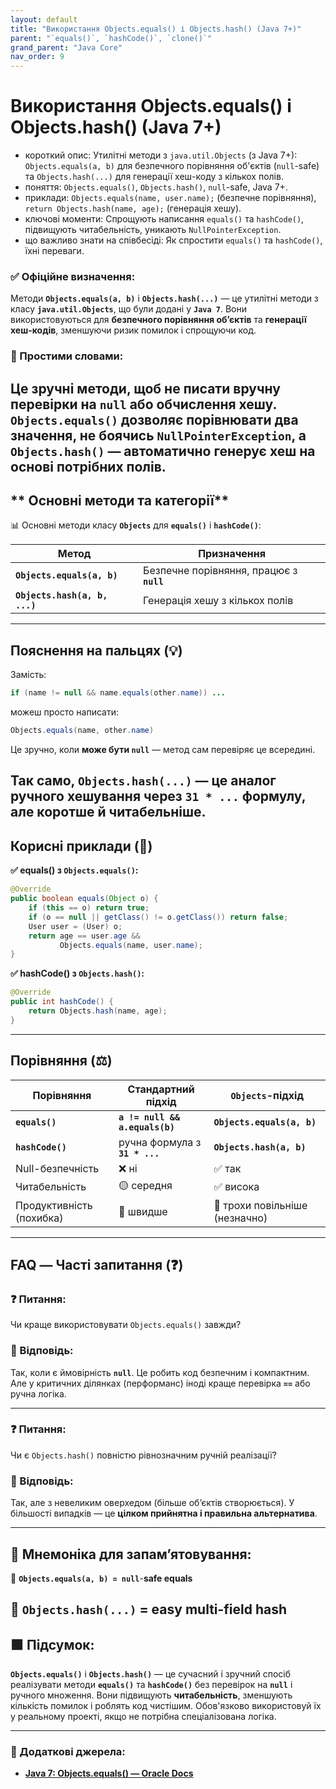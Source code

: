 ```yaml
---
layout: default
title: "Використання Objects.equals() і Objects.hash() (Java 7+)"
parent: "`equals()`, `hashCode()`, `clone()`"
grand_parent: "Java Core"
nav_order: 9
---
```


# Використання Objects.equals() і Objects.hash() (Java 7+)

*   короткий опис: Утилітні методи з `java.util.Objects` (з Java 7+): `Objects.equals(a, b)` для безпечного порівняння об'єктів (`null`-safe) та `Objects.hash(...)` для генерації хеш-коду з кількох полів.
*   поняття: `Objects.equals()`, `Objects.hash()`, `null`-safe, Java 7+.
*   приклади: `Objects.equals(name, user.name);` (безпечне порівняння), `return Objects.hash(name, age);` (генерація хешу).
*   ключові моменти: Спрощують написання `equals()` та `hashCode()`, підвищують читабельність, уникають `NullPointerException`.
*   що важливо знати на співбесіді: Як спростити `equals()` та `hashCode()`, їхні переваги.
### **✅ Офіційне визначення:**

Методи **`Objects.equals(a, b)`** і **`Objects.hash(...)`** — це утилітні методи з класу **`java.util.Objects`**, що були додані у **`Java 7`**. Вони використовуються для **безпечного порівняння обʼєктів** та **генерації хеш-кодів**, зменшуючи ризик помилок і спрощуючи код.

### **🧠 Простими словами:**

Це зручні методи, щоб не писати вручну перевірки на **`null`** або обчислення хешу. **`Objects.equals()`** дозволяє порівнювати два значення, не боячись **`NullPointerException`**, а **`Objects.hash()`** — автоматично генерує хеш на основі потрібних полів.
---

## ** Основні методи та категорії**

📊 Основні методи класу **`Objects`** для **`equals()`** і **`hashCode()`**:

| Метод | Призначення |
| ----- | ----- |
| **`Objects.equals(a, b)`** | Безпечне порівняння, працює з **`null`** |
| **`Objects.hash(a, b, ...)`** | Генерація хешу з кількох полів |

---

## **Пояснення на пальцях (💡)**

Замість:

```java
if (name != null && name.equals(other.name)) ...
```
можеш просто написати:

```java
Objects.equals(name, other.name)
```
Це зручно, коли **може бути `null`** — метод сам перевіряє це всередині.

Так само, **`Objects.hash(...)`** — це аналог ручного хешування через **`31 * ...`** формулу, але коротше й читабельніше.
---

## **Корисні приклади (🧪)**

**✅ equals() з `Objects.equals()`:**

```java
@Override
public boolean equals(Object o) {
    if (this == o) return true;
    if (o == null || getClass() != o.getClass()) return false;
    User user = (User) o;
    return age == user.age &&
           Objects.equals(name, user.name);
}
```
**✅ hashCode() з `Objects.hash()`:**

```java
@Override
public int hashCode() {
    return Objects.hash(name, age);
}
```
---

## **Порівняння (⚖️)**

| Порівняння | Стандартний підхід | `Objects`\-підхід |
| ----- | ----- | ----- |
| **`equals()`** | **`a != null && a.equals(b)`** | **`Objects.equals(a, b)`** |
| **`hashCode()`** | ручна формула з **`31 * ...`** | **`Objects.hash(a, b)`** |
| Null-безпечність | ❌ ні | ✅ так |
| Читабельність | 🟡 середня | ✅ висока |
| Продуктивність (похибка) | 🔼 швидше | 🔽 трохи повільніше (незначно) |

---

## **FAQ — Часті запитання (❓)**

### **❓ Питання:**

 Чи краще використовувати `Objects.equals()` завжди?

### **💬 Відповідь:**





Так, коли є ймовірність **`null`**. Це робить код безпечним і компактним. Але у критичних ділянках (перформанс) іноді краще перевірка **`==`** або ручна логіка.

---

### **❓ Питання:**

 Чи є `Objects.hash()` повністю рівнозначним ручній реалізації?

### **💬 Відповідь:**





Так, але з невеликим оверхедом (більше обʼєктів створюється). У більшості випадків — це **цілком прийнятна і правильна альтернатива**.

---

## **🧠 Мнемоніка для запам’ятовування:**

🧠 **`Objects.equals(a, b) = null`**\-**safe equals**

🧠 **`Objects.hash(...)`** \= **easy multi-field hash**
---

## **🟩 Підсумок:**

**`Objects.equals()`** і **`Objects.hash()`** — це сучасний і зручний спосіб реалізувати методи **`equals()`** та **`hashCode()`** без перевірок на **`null`** і ручного множення. Вони підвищують **читабельність**, зменшують кількість помилок і роблять код чистішим. Обов'язково використовуй їх у реальному проекті, якщо не потрібна спеціалізована логіка.

---

### **🔗 Додаткові джерела:**

* [**Java 7: Objects.equals() — Oracle Docs**](https://docs.oracle.com/javase/8/docs/api/java/util/Objects.html#equals-java.lang.Object-java.lang.Object-)